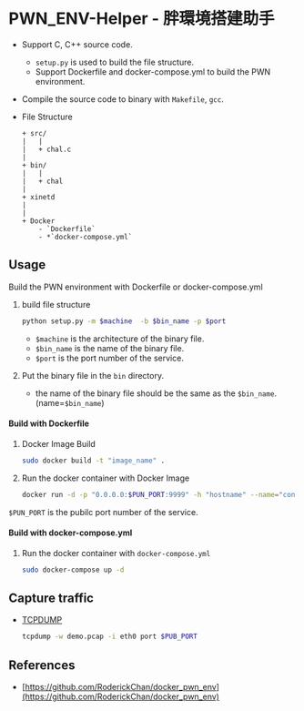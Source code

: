 # PWN_ENV-Helper - 胖環境搭建助手

- Support C, C++ source code.
    - `setup.py` is used to build the file structure.
    - Support Dockerfile and docker-compose.yml to build the PWN environment.

- Compile the source code to binary with `Makefile`, `gcc`.

-  File Structure
    ```
    + src/
    |   |
    |   + chal.c
    |
    + bin/
    |   |
    |   + chal
    |
    + xinetd
    |
    |
    + Docker
        - `Dockerfile`
        - *`docker-compose.yml`
    ```
## Usage

Build the PWN environment with Dockerfile or docker-compose.yml

1. build file structure
    ```bash
    python setup.py -m $machine  -b $bin_name -p $port
    ```
    - `$machine` is the architecture of the binary file.
    - `$bin_name` is the name of the binary file.
    - `$port` is the port number of the service.

2. Put the binary file in the `bin` directory.
    - the name of the binary file should be the same as the `$bin_name`. (name=`$bin_name`)

#### Build with Dockerfile

1. Docker Image Build
    ```bash
    sudo docker build -t "image_name" .
    ```
2. Run the docker container with Docker Image
    ```bash
    docker run -d -p "0.0.0.0:$PUN_PORT:9999" -h "hostname" --name="container_name" image_name
    ```
`$PUN_PORT` is the pubilc port number of the service.

#### Build with docker-compose.yml 

1. Run the docker container with `docker-compose.yml`
    ```bash
    sudo docker-compose up -d
    ```

## Capture traffic

- [TCPDUMP](https://www.tcpdump.org/)
    ```bash
    tcpdump -w demo.pcap -i eth0 port $PUB_PORT
    ```

## References

- [https://github.com/RoderickChan/docker_pwn_env](https://github.com/RoderickChan/docker_pwn_env)